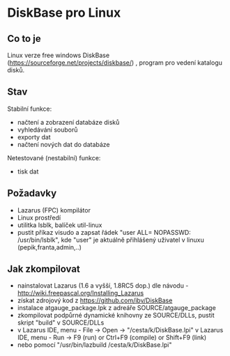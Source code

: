 # DiskBase pro Linux


## Co to je

Linux verze free windows DiskBase (https://sourceforge.net/projects/diskbase/) , program pro vedení katalogu disků.

## Stav

Stabilní funkce: 
- načtení a zobrazení databáze disků
- vyhledávání souborů
- exporty dat
- načtení nových dat do databáze

 
Netestované (nestabilní) funkce: 
- tisk dat
 

## Požadavky
- Lazarus (FPC) kompilátor
- Linux prostředí
- utilitka lsblk, balíček util-linux
- pustit příkaz visudo a zapsat řádek "user  ALL= NOPASSWD: /usr/bin/lsblk", kde "user" je aktuálně přihlášený uživatel v linuxu (pepik,franta,admin,..)


## Jak zkompilovat
- nainstalovat Lazarus (1.6 a vyšší, 1.8RC5 dop.) dle návodu - http://wiki.freepascal.org/Installing_Lazarus
- získat zdrojový kod z https://github.com/ibv/DiskBase
- instalace atgauge_package.lpk z adreáře SOURCE/atgauge_package
- zkompilovat podpůrné dynamické knihovny ze SOURCE/DLLs, pustit skript "build" v SOURCE/DLLs
- v Lazarus IDE, menu - File -> Open -> "/cesta/k/DiskBase.lpi"
  v Lazarus IDE, menu - Run -> F9 (run) or Ctrl+F9 (compile) or Shift+F9 (link)
- nebo pomocí "/usr/bin/lazbuild /cesta/k/DiskBase.lpi"
